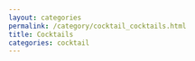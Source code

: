 ```yaml
---
layout: categories
permalink: /category/cocktail_cocktails.html
title: Cocktails
categories: cocktail
---
```

